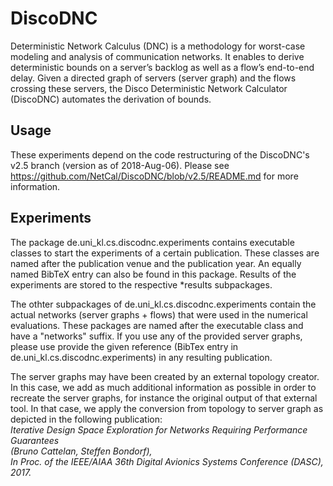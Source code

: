 # DiscoDNC

Deterministic Network Calculus (DNC) is a methodology for worst-case modeling and analysis of communication networks. It enables to derive deterministic bounds on a server’s backlog as well as a flow’s end-to-end delay. Given a directed graph of servers (server graph) and the flows crossing these servers, the Disco Deterministic Network Calculator (DiscoDNC) automates the derivation of bounds.

## Usage

These experiments depend on the code restructuring of the DiscoDNC's v2.5 branch (version as of 2018-Aug-06).
Please see https://github.com/NetCal/DiscoDNC/blob/v2.5/README.md for more information.

## Experiments

The package de.uni_kl.cs.discodnc.experiments contains executable classes to start the experiments of a certain publication. These classes are named after the publication venue and the publication year. An equally named BibTeX entry can also be found in this package.
Results of the experiments are stored to the respective *results subpackages.  

The othter subpackages of de.uni_kl.cs.discodnc.experiments contain the actual networks (server graphs + flows) that were used in the numerical evaluations. These packages are named after the executable class and have a "networks" suffix.
If you use any of the provided server graphs, please use provide the given reference (BibTex entry in de.uni_kl.cs.discodnc.experiments) in any resulting publication.

The server graphs may have been created by an external topology creator. In this case, we add as much additional information as possible in order to recreate the server graphs, for instance the original output of that external tool. In that case, we apply the conversion from topology to server graph as depicted in the following publication:  
    *Iterative Design Space Exploration for Networks Requiring Performance Guarantees  
    (Bruno Cattelan, Steffen Bondorf),  
    In Proc. of the IEEE/AIAA 36th Digital Avionics Systems Conference (DASC), 2017.*
